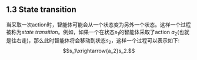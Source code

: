 ## 1.3 State transition

当采取一次action时，智能体可能会从一个状态变为另外一个状态。这样一个过程被称为*state transition*。例如，如果一个在状态$s_1$的智能体采取了action $a_2$(也就是往右走)，那么此时智能体将会移动到状态$s_2$，这样一个过程可以表示如下:
$$s_1\xrightarrow{a_2}s_2.$$